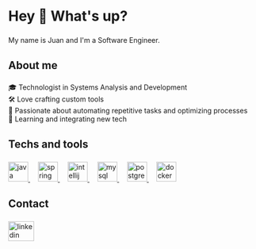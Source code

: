 <h1 align="left">Hey 👋 What's up?</h1>

###

<p align="left">My name is Juan and I'm a Software Engineer.</p>

###

<h2 align="left">About me</h2>

###

<p align="left">
  🎓 Technologist in Systems Analysis and Development<br>
  🛠 Love crafting custom tools<br>
  🔄 Passionate about automating repetitive tasks and optimizing processes<br>
  🌱 Learning and integrating new tech
</p>

###

<h2 align="left">Techs and tools</h2>

###

<div align="left">
  <a href="https://www.java.com" target="_blank">
  <img src="https://cdn.jsdelivr.net/gh/devicons/devicon/icons/java/java-original.svg" height="40" alt="java logo"  />
</a>
  <img width="12" />
<a href="https://spring.io" target="_blank">
  <img src="https://cdn.jsdelivr.net/gh/devicons/devicon/icons/spring/spring-original.svg" height="40" alt="spring logo"  />
</a>
  <img width="12" />
<a href="https://www.jetbrains.com/idea/" target="_blank">
  <img src="https://cdn.jsdelivr.net/gh/devicons/devicon/icons/intellij/intellij-original.svg" height="40" alt="intellij logo"  />
</a>
  <img width="12" />
<a href="https://www.mysql.com" target="_blank">
  <img src="https://cdn.jsdelivr.net/gh/devicons/devicon/icons/mysql/mysql-original.svg" height="40" alt="mysql logo"  />
</a>
  <img width="12" />
<a href="https://www.postgresql.org/" target="_blank">
  <img src="https://cdn.jsdelivr.net/gh/devicons/devicon/icons/postgresql/postgresql-original.svg" height="40" alt="postgresql logo"  />
</a>
  <img width="12" />
<a href="https://www.docker.com" target="_blank">
  <img src="https://cdn.jsdelivr.net/gh/devicons/devicon/icons/docker/docker-original.svg" height="40" alt="docker logo"  />
</a>
</div>

###

<h2 align="left">Contact</h2>

###

<div align="left">
  <a href="https://www.linkedin.com/in/juan-ier" target="_blank">
    <img src="https://raw.githubusercontent.com/maurodesouza/profile-readme-generator/master/src/assets/icons/social/linkedin/default.svg" width="52" height="40" alt="linkedin logo"  />
  </a>
</div>

###
